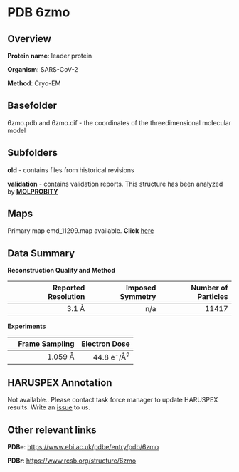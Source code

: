 # PDB 6zmo

## Overview

**Protein name**: leader protein

**Organism**: SARS-CoV-2

**Method**: Cryo-EM



## Basefolder

6zmo.pdb and 6zmo.cif - the coordinates of the threedimensional molecular model

## Subfolders



**old** - contains files from historical revisions

**validation** - contains validation reports. This structure has been analyzed by   [**MOLPROBITY**](https://github.com/thorn-lab/coronavirus_structural_task_force/tree/master/pdb/leader_protein/SARS-CoV-2/6zmo/validation/molprobity)   



## Maps

Primary map emd_11299.map available. **Click** [here](http://ftp.wwpdb.org/pub/emdb/structures/EMD-11299/map/) 

## Data Summary
**Reconstruction Quality and Method**

|   | Reported Resolution | Imposed Symmetry | Number of Particles |
|---|-------------:|----------------:|--------------:|
|   |3.1 Å|n/a|11417|

**Experiments**

|   | Frame Sampling | Electron Dose |
|---|-------------:|----------------:|
|   |1.059 Å|44.8 e<sup>-</sup>/Å<sup>2</sup>|

## HARUSPEX Annotation

Not available.. Please contact task force manager to update HARUSPEX results. Write an [issue](https://github.com/thorn-lab/coronavirus_structural_task_force/issues) to us.

## Other relevant links 
**PDBe**:  https://www.ebi.ac.uk/pdbe/entry/pdb/6zmo
 
**PDBr**: https://www.rcsb.org/structure/6zmo 
